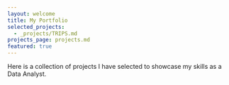 ```yaml
---
layout: welcome
title: My Portfolio
selected_projects:
  - _projects/TRIPS.md
projects_page: projects.md
featured: true
---
```

Here is a collection of projects I have selected to showcase my skills as a Data Analyst.
<!--projects-->
